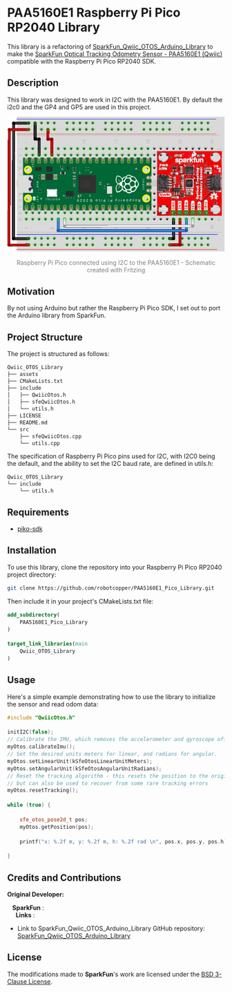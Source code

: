 # PAA5160E1 Raspberry Pi Pico RP2040 Library

This library is a refactoring of [SparkFun_Qwiic_OTOS_Arduino_Library](https://github.com/sparkfun/SparkFun_Qwiic_OTOS_Arduino_Library) to make the [SparkFun Optical Tracking Odometry Sensor - PAA5160E1 (Qwiic)](https://www.sparkfun.com/products/24904) compatible with the Raspberry Pi Pico RP2040 SDK. 

## Description

This library was designed to work in I2C with the PAA5160E1.
By default the i2c0 and the GP4 and GP5 are used in this project.

![Raspberry Pi Pico and PAA5160E1](assets/paa5160.png)
<p align="center" style="color:gray;">Raspberry Pi Pico connected using I2C to the PAA5160E1 - Schematic created with Fritzing</p>

## Motivation

By not using Arduino but rather the Raspberry Pi Pico SDK, I set out to port the Arduino library from SparkFun.

## Project Structure

The project is structured as follows:

```
Qwiic_OTOS_Library
├── assets
├── CMakeLists.txt
├── include
│   ├── QwiicOtos.h
│   ├── sfeQwiicOtos.h
│   └── utils.h
├── LICENSE
├── README.md
└── src
    ├── sfeQwiicOtos.cpp
    └── utils.cpp
```

The specification of Raspberry Pi Pico pins used for I2C, with I2C0 being the default, and the ability to set the I2C baud rate, are defined in utils.h:
```
Qwiic_OTOS_Library
└── include
    └── utils.h
```

## Requirements
- [piko-sdk](https://github.com/raspberrypi/pico-sdk)

## Installation

To use this library, clone the repository into your Raspberry Pi Pico RP2040 project directory:

```bash
git clone https://github.com/robotcopper/PAA5160E1_Pico_Library.git
```

Then include it in your project's CMakeLists.txt file:

```cmake
add_subdirectory(
	PAA5160E1_Pico_Library
)

target_link_libraries(main
    Qwiic_OTOS_Library
)
```

## Usage

Here's a simple example demonstrating how to use the library to initialize the sensor and read odom data:

```cpp
#include "QwiicOtos.h"

initI2C(false);
// Calibrate the IMU, which removes the accelerometer and gyroscope offsets
myOtos.calibrateImu();
// Set the desired units meters for linear, and radians for angular.
myOtos.setLinearUnit(kSfeOtosLinearUnitMeters);
myOtos.setAngularUnit(kSfeOtosAngularUnitRadians);
// Reset the tracking algorithm - this resets the position to the origin,
// but can also be used to recover from some rare tracking errors
myOtos.resetTracking();

while (true) {

    sfe_otos_pose2d_t pos;
    myOtos.getPosition(pos);

    printf("x: %.2f m, y: %.2f m, h: %.2f rad \n", pos.x, pos.y, pos.h);

}

```

## Credits and Contributions

**Original Developer:** <br>

   &nbsp;&nbsp; **SparkFun** :  <br>
   &nbsp;&nbsp;&nbsp;&nbsp; **Links** :
   - Link to SparkFun_Qwiic_OTOS_Arduino_Library GitHub repository: [SparkFun_Qwiic_OTOS_Arduino_Library](https://github.com/sparkfun/SparkFun_Qwiic_OTOS_Arduino_Library)

## License

The modifications made to **SparkFun**'s work are licensed under the [BSD 3-Clause License](LICENSE).
